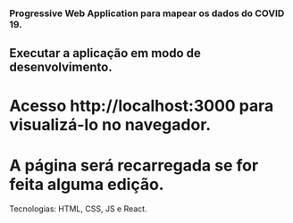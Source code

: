 ### Progressive Web Application para mapear os dados do COVID 19.

## Executar a aplicação em modo de desenvolvimento.
# Acesso http://localhost:3000 para visualizá-lo no navegador.
# A página será recarregada se for feita alguma edição.

Tecnologias: HTML, CSS, JS e React.

